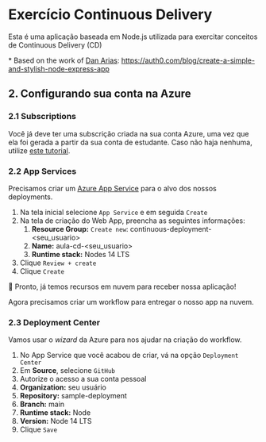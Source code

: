 # Exercício Continuous Delivery

Esta é uma aplicação baseada em Node.js utilizada para exercitar conceitos de Continuous Delivery (CD)

\* Based on the work of [Dan Arias](https://twitter.com/getDanArias): <https://auth0.com/blog/create-a-simple-and-stylish-node-express-app>

## 2. Configurando sua conta na Azure

### 2.1 Subscriptions

Você já deve ter uma subscrição criada na sua conta Azure, uma vez que ela foi gerada a partir da sua conta de estudante. Caso não haja nenhuma, utilize [este tutorial](https://docs.microsoft.com/en-us/azure/cost-management-billing/manage/create-subscription).

### 2.2 App Services

Precisamos criar um [Azure App Service](https://docs.microsoft.com/azure/app-service/app-service-plan-manage#create-an-app-service-plan) para o alvo dos nossos deployments.

1. Na tela inicial selecione `App Service` e em seguida `Create`
2. Na tela de criação do Web App, preencha as seguintes informações:
   1. **Resource Group:** `Create new`: continuous-deployment-<seu_usuario>
   2. **Name:** aula-cd-<seu_usuario>
   3. **Runtime stack:** Nodes 14 LTS
3. Clique `Review + create`
4. Clique `Create`

:tada: Pronto, já temos recursos em nuvem para receber nossa aplicação!

Agora precisamos criar um workflow para entregar o nosso app na nuvem. 

### 2.3 Deployment Center

Vamos usar o _wizard_ da Azure para nos ajudar na criação do workflow.

1. No App Service que você acabou de criar, vá na opção `Deployment Center`
2. Em **Source**, selecione `GitHub`
3. Autorize o acesso a sua conta pessoal
4. **Organization:** seu usuário
5. **Repository:** sample-deployment
6. **Branch:** main
7. **Runtime stack:** Node
8. **Version:** Node 14 LTS
9. Clique `Save`